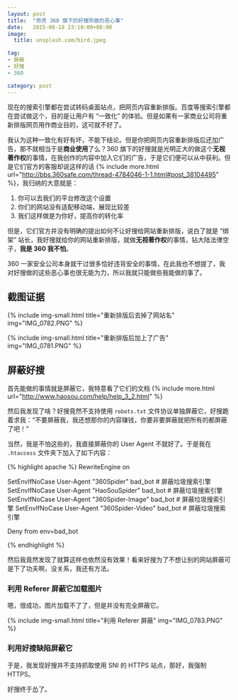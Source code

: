 ```yaml
---
layout: post
title:  "奇虎 360 旗下的好搜所做的恶心事"
date:   2015-08-18 23:10:00+08:00
image:
  title: unsplash.com/bird.jpeg

tag: 
- 屏蔽
- 好搜
- 360

category: post
---
```


现在的搜索引擎都在尝试转码桌面站点，把网页内容重新排版。百度等搜索引擎都在尝试做这个，目的是让用户有 “一致化” 的体验。但是如果有一家商业公司将重新排版网页用作商业目的，这可就不好了。

我认为这种一致化有好有坏，不能下结论。但是你把网页内容重新排版后还加广告，那不就相当于是**商业使用**了么？360 旗下的好搜就是光明正大的做这个**无视著作权**的事情，在我创作的内容中加入它们的广告，于是它们便可以从中获利。但是它们官方的客服却说这样的话 {% include more.html url="http://bbs.360safe.com/thread-4784046-1-1.html#post_38104495" %}，我归纳的大意就是：

1. 你可以去我们的平台修改这个设置
2. 你们的网站没有适配移动端，展现比较差
3. 我们这样做是为你好，提高你的转化率

但是，它们官方并没有明确的提出如何不让好搜给网站重新排版，说白了就是 “绑架” 站长，我好搜就给你的网站重新排版，就做**无视著作权**的事情，钻大陆法律空子，**我是 360 我不怕**。

360 一家安全公司本身就干过很多恰好违背安全的事情，在此我也不想提了，我对好搜做的这些恶心事也很无能为力，所以我就只能做些我能做的事了。

## 截图证据

{% include img-small.html title="重新排版后去掉了网站名" img="IMG_0782.PNG" %}

{% include img-small.html title="重新排版后加上了广告" img="IMG_0781.PNG" %}

## 屏蔽好搜

首先能做的事情就是屏蔽它，我特意看了它们的文档 {% include more.html url="http://www.haosou.com/help/help_3_2.html" %}

然后我发现了啥？好搜竟然不支持使用 `robots.txt` 文件协议单独屏蔽它，好搜跪着求我：“不要屏蔽我，我还想那你的内容赚钱，你要非要屏蔽就把所有的都屏蔽了吧！”

当然，我是不怕这些的，我直接屏蔽你的 User Agent 不就好了。于是我在 `.htaccess` 文件夹下加入了如下内容：

{% highlight apache %}
RewriteEngine on

SetEnvIfNoCase User-Agent "360Spider" bad_bot # 屏蔽垃圾搜索引擎
SetEnvIfNoCase User-Agent "HaoSouSpider" bad_bot # 屏蔽垃圾搜索引擎
SetEnvIfNoCase User-Agent "360Spider-Image" bad_bot # 屏蔽垃圾搜索引擎
SetEnvIfNoCase User-Agent "360Spider-Video" bad_bot # 屏蔽垃圾搜索引擎

Deny from env=bad_bot

{% endhighlight %}

然后我竟然发现了就算这样也依然没有效果！看来好搜为了不想让别的网站屏蔽可是下了功夫啊，没关系，我还有方法。

### 利用 Referer 屏蔽它加载图片

嗯，很成功，图片加载不了了，但是并没有完全屏蔽它。

{% include img-small.html title="利用 Referer 屏蔽" img="IMG_0783.PNG" %}

### 利用好搜缺陷屏蔽它

于是，我发现好搜并不支持抓取使用 SNI 的 HTTPS 站点，那好，我强制 HTTPS。

好搜终于怂了。
